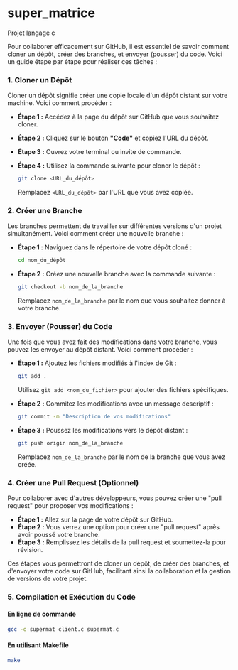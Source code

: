 # super_matrice
Projet langage c

Pour collaborer efficacement sur GitHub, il est essentiel de savoir comment cloner un dépôt, créer des branches, et envoyer (pousser) du code. Voici un guide étape par étape pour réaliser ces tâches :

### 1. Cloner un Dépôt

Cloner un dépôt signifie créer une copie locale d'un dépôt distant sur votre machine. Voici comment procéder :

- **Étape 1 :** Accédez à la page du dépôt sur GitHub que vous souhaitez cloner.
- **Étape 2 :** Cliquez sur le bouton **"Code"** et copiez l'URL du dépôt.
- **Étape 3 :** Ouvrez votre terminal ou invite de commande.
- **Étape 4 :** Utilisez la commande suivante pour cloner le dépôt :

  ```bash
  git clone <URL_du_dépôt>
  ```

  Remplacez `<URL_du_dépôt>` par l'URL que vous avez copiée.

### 2. Créer une Branche

Les branches permettent de travailler sur différentes versions d'un projet simultanément. Voici comment créer une nouvelle branche :

- **Étape 1 :** Naviguez dans le répertoire de votre dépôt cloné :

  ```bash
  cd nom_du_dépôt
  ```

- **Étape 2 :** Créez une nouvelle branche avec la commande suivante :

  ```bash
  git checkout -b nom_de_la_branche
  ```

  Remplacez `nom_de_la_branche` par le nom que vous souhaitez donner à votre branche.

### 3. Envoyer (Pousser) du Code

Une fois que vous avez fait des modifications dans votre branche, vous pouvez les envoyer au dépôt distant. Voici comment procéder :

- **Étape 1 :** Ajoutez les fichiers modifiés à l'index de Git :

  ```bash
  git add .
  ```

  Utilisez `git add <nom_du_fichier>` pour ajouter des fichiers spécifiques.

- **Étape 2 :** Commitez les modifications avec un message descriptif :

  ```bash
  git commit -m "Description de vos modifications"
  ```

- **Étape 3 :** Poussez les modifications vers le dépôt distant :

  ```bash
  git push origin nom_de_la_branche
  ```

  Remplacez `nom_de_la_branche` par le nom de la branche que vous avez créée.

### 4. Créer une Pull Request (Optionnel)

Pour collaborer avec d'autres développeurs, vous pouvez créer une "pull request" pour proposer vos modifications :

- **Étape 1 :** Allez sur la page de votre dépôt sur GitHub.
- **Étape 2 :** Vous verrez une option pour créer une "pull request" après avoir poussé votre branche.
- **Étape 3 :** Remplissez les détails de la pull request et soumettez-la pour révision.

Ces étapes vous permettront de cloner un dépôt, de créer des branches, et d'envoyer votre code sur GitHub, facilitant ainsi la collaboration et la gestion de versions de votre projet.


### 5. Compilation et Exécution du Code

#### En ligne de commande

```bash
gcc -o supermat client.c supermat.c

```

#### En utilisant Makefile

```bash
make
```
